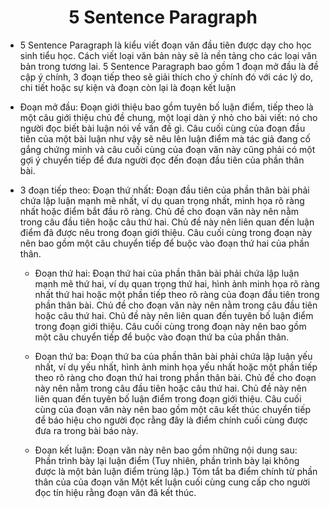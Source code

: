 <h1 align='center'>5 Sentence Paragraph </h1>

- 5 Sentence Paragraph là kiểu viết đoạn văn đầu tiên được dạy cho học sinh tiểu học. Cách viết loại văn bản này sẽ là nền tảng cho các loại văn bản trong tương lai.
5 Sentence Paragraph bao gồm 1 đoạn mở đầu là đề cập ý chính, 3 đoạn tiếp theo sẽ giải thích cho ý chính đó với các lý do, chi tiết hoặc sự kiện và đoạn còn lại là đoạn kết luận

- Đoạn mở đầu:
Đoạn giới thiệu bao gồm tuyên bố luận điểm, tiếp theo là một câu giới thiệu chủ đề chung, một loại dàn ý nhỏ cho bài viết: nó cho người đọc biết bài luận nói về vấn đề gì. Câu cuối cùng của đoạn đầu tiên của một bài luận như vậy sẽ nêu lên luận điểm mà tác giả đang cố gắng chứng minh và câu cuối cùng của đoạn văn này cũng phải có một gợi ý chuyển tiếp để đưa người đọc đến đoạn đầu tiên của phần thân bài.

- 3 đoạn tiếp theo:
Đoạn thứ nhất:
Đoạn đầu tiên của phần thân bài phải chứa lập luận mạnh mẽ nhất, ví dụ quan trọng nhất, minh họa rõ ràng nhất hoặc điểm bắt đầu rõ ràng. Chủ đề cho đoạn văn này nên nằm trong câu đầu tiên hoặc câu thứ hai. Chủ đề này nên liên quan đến luận điểm đã được nêu trong đoạn giới thiệu. Câu cuối cùng trong đoạn này nên bao gồm một câu chuyển tiếp để buộc vào đoạn thứ hai của phần thân.

  + Đoạn thứ hai: 
Đoạn thứ hai của phần thân bài phải chứa lập luận mạnh mẽ thứ hai, ví dụ quan trọng thứ hai, hình ảnh minh họa rõ ràng nhất thứ hai hoặc một phần tiếp theo rõ ràng của đoạn đầu tiên trong phần thân bài. Chủ đề cho đoạn văn này nên nằm trong câu đầu tiên hoặc câu thứ hai. Chủ đề này nên liên quan đến tuyên bố luận điểm trong đoạn giới thiệu. Câu cuối cùng trong đoạn này nên bao gồm một câu chuyển tiếp để buộc vào đoạn thứ ba của phần thân.

  + Đoạn thứ ba:
Đoạn thứ ba của phần thân bài phải chứa lập luận yếu nhất, ví dụ yếu nhất, hình ảnh minh họa yếu nhất hoặc một phần tiếp theo rõ ràng cho đoạn thứ hai trong phần thân bài. Chủ đề cho đoạn này nên nằm trong câu đầu tiên hoặc câu thứ hai. Chủ đề này nên liên quan đến tuyên bố luận điểm trong đoạn giới thiệu. Câu cuối cùng của đoạn văn này nên bao gồm một câu kết thúc chuyển tiếp để báo hiệu cho người đọc rằng đây là điểm chính cuối cùng được đưa ra trong bài báo này. 

  + Đoạn kết luận:
Đoạn văn này nên bao gồm những nội dung sau: 
Phần trình bày lại luận điểm (Tuy nhiên, phần trình bày lại không được là một bản luận điểm trùng lặp.) 
Tóm tắt ba điểm chính từ phần thân của của đoạn văn 
Một kết luận cuối cùng cung cấp cho người đọc tín hiệu rằng đoạn văn đã kết thúc. 
